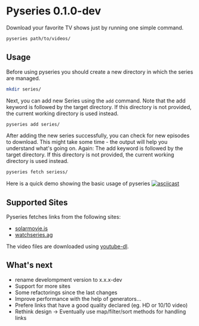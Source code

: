 # Pyseries 0.1.0-dev

Download your favorite TV shows just by running one simple command.

```bash
pyseries path/to/videos/
```

## Usage
Before using pyseries you should create a new directory in which the series are managed.

```bash
mkdir series/
```

Next, you can add new Series using the `add` command. Note that the add keyword is followed by the target directory. If this directory is not provided, the current working directory is used instead.

```bash
pyseries add series/
```

After adding the new series successfully, you can check for new episodes to download. This might take some time - the output will help you understand what's going on. Again: The add keyword is followed by the target directory. If this directory is not provided, the current working directory is used instead.

```bash
pyseries fetch seriess/
```

Here is a quick demo showing the basic usage of pyseries
[![asciicast](https://asciinema.org/a/7q4uku4ws26r4m2dz1m26fhrg.png)](https://asciinema.org/a/7q4uku4ws26r4m2dz1m26fhrg)


## Supported Sites
Pyseries fetches links from the following sites:

* [solarmovie.is](http://solarmovie.is)
* [watchseries.ag](http://watchseries.ag)

The video files are downloaded using [youtube-dl](https://rg3.github.io/youtube-dl/).


## What's next

* rename develompment version to x.x.x-dev
* Support for more sites
* Some refactorings since the last changes
* Improve performance with the help of generators...
* Prefere links that have a good quality declared (eg. HD or 10/10 video)
* Rethink design -> Eventually use map/filter/sort methods for handling links
